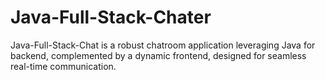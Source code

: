 # Java-Full-Stack-Chater
Java-Full-Stack-Chat is a robust chatroom application leveraging Java for backend, complemented by a dynamic frontend, designed for seamless real-time communication.

